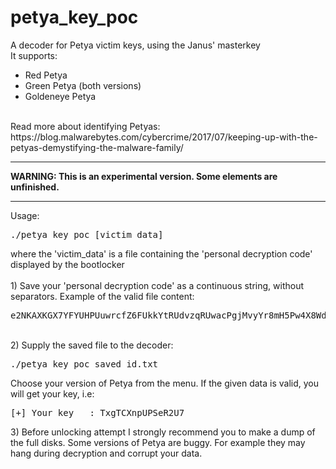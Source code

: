 # petya_key_poc
A decoder for Petya victim keys, using the Janus' masterkey</br>
It supports:
+ Red Petya
+ Green Petya (both versions)
+ Goldeneye Petya
</br>
Read more about identifying Petyas: https://blog.malwarebytes.com/cybercrime/2017/07/keeping-up-with-the-petyas-demystifying-the-malware-family/
<hr/>
<b>
WARNING: This is an experimental version. Some elements are unfinished.
</b>
<hr/>
Usage:
<pre>
./petya_key_poc [victim_data]
</pre>
where the 'victim_data' is a file containing the 'personal decryption code' displayed by the bootlocker</br></br>
1) Save your 'personal decryption code' as a continuous string, without separators. Example of the valid file content:
<pre>
e2NKAXKGX7YFYUHPUuwrcfZ6FUkkYtRUdvzqRUwacPgjMvyYr8mH5Pw4X8Wdt6XgLrK7G7m1TVVeBdVzRDayyHFWp76353A1
</pre><br/>
2) Supply the saved file to the decoder:<br/>
<pre>
./petya_key_poc saved_id.txt
</pre>
Choose your version of Petya from the menu. If the given data is valid, you will get your key, i.e:
<pre>
[+] Your key   : TxgTCXnpUPSeR2U7
</pre>
3) Before unlocking attempt I strongly recommend you to make a dump of the full disks. Some versions of Petya are buggy. For example they may hang during decryption and corrupt your data.
